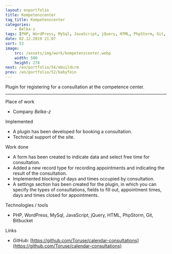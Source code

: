```yaml
---
layout: enportfolio
title: Kompetenzcenter
tag_title: Kompetenzcenter
categories:
    - Belka-z
tags: [PHP, WordPress, MySql, JavaScript, jQuery, HTML, PhpStorm, Git, Bitbucket]
date: 02.12.2019 21:07
sort: 53
image: 
    src: /assets/img/work/kompetenzcenter.webp 
    width: 500
    height: 278
next: /en/portfolio/54/ebuildcrm
prev: /en/portfolio/52/babyfein
---
```


Plugin for registering for a consultation at the competence center.

---

Place of work

* Company _Belka-z_

Implemented

* A plugin has been developed for booking a consultation.
* Technical support of the site.

Work done

* A form has been created to indicate data and select free time for consultation.
* Added a new record type for recording appointments and indicating the result of the consultation.
* Implemented blocking of days and times occupied by consultation.
* A settings section has been created for the plugin, in which you can specify the types of consultations, fields to 
fill out, appointment times, days and times closed for appointments.

Technologies / tools

* PHP, WordPress, MySql, JavaScript, jQuery, HTML, PhpStorm, Git, Bitbucket

Links

* _GitHub_: [https://github.com/Toruse/calendar-consultations](https://github.com/Toruse/calendar-consultations)

